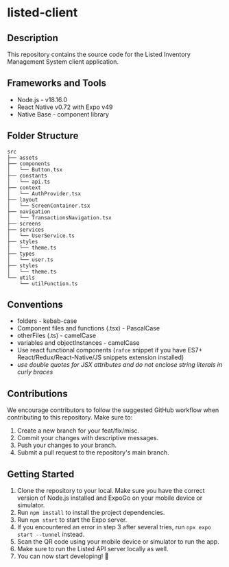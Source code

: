 # listed-client

## Description

This repository contains the source code for the Listed Inventory Management System client application.

## Frameworks and Tools

- Node.js - v18.16.0
- React Native v0.72 with Expo v49
- Native Base - component library

## Folder Structure

```
src
├── assets
├── components
│   └── Button.tsx
├── constants
│   └── api.ts
├── context
│   └── AuthProvider.tsx
├── layout
│   └── ScreenContainer.tsx
├── navigation
│   └── TransactionsNavigation.tsx
├── screens
├── services
│   └── UserService.ts
├── styles
│   └── theme.ts
├── types
│   └── user.ts
├── styles
│   └── theme.ts
└── utils
    └── utilFunction.ts
```

## Conventions

- folders - kebab-case
- Component files and functions (.tsx) - PascalCase
- otherFiles (.ts) - camelCase
- variables and objectInstances - camelCase
- Use react functional components (`rafce` snippet if you have ES7+ React/Redux/React-Native/JS snippets extension installed)
- _use double quotes for JSX attributes and do not enclose string literals in curly braces_

## Contributions

We encourage contributors to follow the suggested GitHub workflow when contributing to this repository. Make sure to:

1. Create a new branch for your feat/fix/misc.
2. Commit your changes with descriptive messages.
3. Push your changes to your branch.
4. Submit a pull request to the repository's main branch.

## Getting Started

1. Clone the repository to your local. Make sure you have the correct version of Node.js installed and ExpoGo on your mobile device or simulator.
2. Run `npm install` to install the project dependencies.
3. Run `npm start` to start the Expo server.
4. If you encountered an error in step 3 after several tries, run `npx expo start --tunnel` instead.
5. Scan the QR code using your mobile device or simulator to run the app.
6. Make sure to run the Listed API server locally as well.
7. You can now start developing! 🎉
